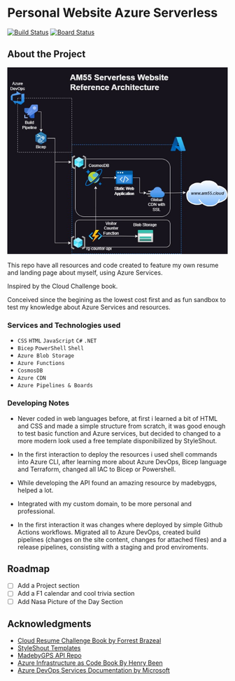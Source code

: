 # Personal Website Azure Serverless
[![Build Status](https://dev.azure.com/am55/AM55%20Portfolio%20Website/_apis/build/status%2FBuild%20CV%20Artifact?branchName=master)](https://dev.azure.com/am55/AM55%20Portfolio%20Website/_build/latest?definitionId=21&branchName=master) [![Board Status](https://dev.azure.com/am55/f6afe483-c7f3-4cc4-b527-5a0fcac82c01/721abf1c-c98b-49bd-9b78-a12b3dfb840d/_apis/work/boardbadge/54f8307a-40e5-41a1-a0cb-682439adae04?columnOptions=1)](https://dev.azure.com/am55/f6afe483-c7f3-4cc4-b527-5a0fcac82c01/_boards/board/t/721abf1c-c98b-49bd-9b78-a12b3dfb840d/Issues/)
    
## About the Project

![image](misc/web-diagram.jpg)
    
This repo have all resources and code created to feature my own resume and landing page about myself, using Azure Services.

Inspired by the Cloud Challenge book.

Conceived since the begining as the lowest cost first and as fun sandbox to test my knowledge about Azure Services and resources.

### Services and Technologies used

* ``CSS`` ``HTML`` ``JavaScript`` ``C#`` ``.NET``
* ``Bicep`` ``PowerShell`` ``Shell``
* ``Azure Blob Storage``
* ``Azure Functions``
* ``CosmosDB``
* ``Azure CDN``
* ``Azure Pipelines & Boards``


### Developing Notes

- Never coded in web languages before, at first i learned a bit of HTML and CSS and made a simple structure from scratch, it was good enough to test basic function and Azure services, but decided to changed to a more modern look used a free template disponibilized by StyleShout.

- In the first interaction to deploy the resources i used shell commands into Azure CLI, after learning more about Azure DevOps, Bicep language and Terraform, changed all IAC to Bicep or Powershell. 

- While developing the API found an amazing resource by madebygps, helped a lot.

- Integrated with my custom domain, to be more personal and professional.

- In the first interaction it was changes where deployed by simple Github Actions workflows. Migrated all to Azure DevOps, created build pipelines (changes on the site content, changes for attached files) and a release pipelines, consisting with a staging and prod enviroments.


<!-- ROADMAP -->
## Roadmap
- [ ] Add a Project section
- [ ] Add a F1 calendar and cool trivia section
- [ ] Add Nasa Picture of the Day Section
    
## Acknowledgments
- [Cloud Resume Challenge Book by Forrest Brazeal](https://cloudresumechallenge.dev/book/)
- [StyleShout Templates](https://styleshout.com/)
- [MadebyGPS API Repo](https://github.com/madebygps/serverless-resume-api)
- [Azure Infrastructure as Code Book By Henry Been](https://www.manning.com/books/azure-infrastructure-as-code)
- [Azure DevOps Services Documentation by Microsoft](https://learn.microsoft.com/en-us/azure/devops/user-guide/what-is-azure-devops?view=azure-devops)
